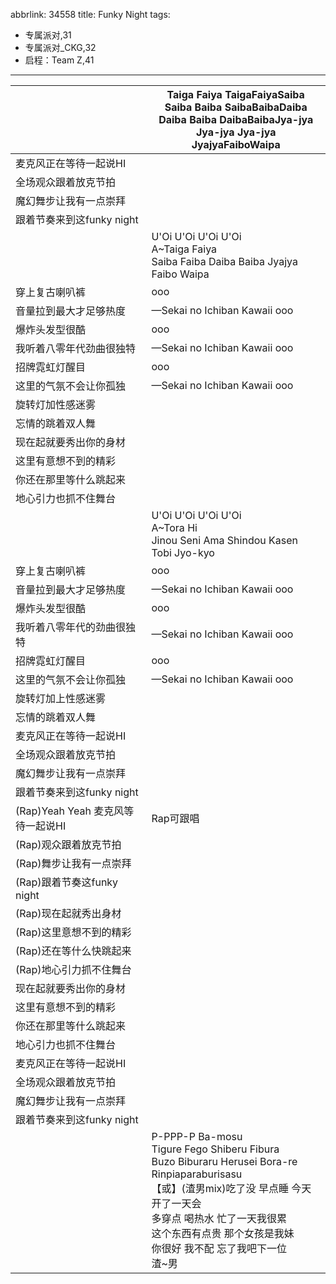 abbrlink: 34558
title: Funky Night
tags:
  - 专属派对,31
  - 专属派对_CKG,32
  - 启程：Team Z,41
---
|      |Taiga Faiya TaigaFaiyaSaiba<br>Saiba Baiba SaibaBaibaDaiba<br>Daiba Baiba DaibaBaibaJya-jya<br>Jya-jya Jya-jya JyajyaFaiboWaipa|
|--|--|
|麦克风正在等待一起说HI|      |
|全场观众跟着放克节拍|      |
|魔幻舞步让我有一点崇拜|      |
|跟着节奏来到这funky night|      |
|      |U'Oi U'Oi U'Oi U'Oi<br>A~Taiga Faiya<br>Saiba Faiba Daiba Baiba Jyajya Faibo Waipa|
|穿上复古喇叭裤|ooo|
|音量拉到最大才足够热度|—Sekai no Ichiban Kawaii ooo|
|爆炸头发型很酷|ooo|
|我听着八零年代劲曲很独特|—Sekai no Ichiban Kawaii ooo|
|招牌霓虹灯醒目|ooo|
|这里的气氛不会让你孤独|—Sekai no Ichiban Kawaii ooo|
|旋转灯加性感迷雾|      |
|忘情的跳着双人舞|      |
|现在起就要秀出你的身材|      |
|这里有意想不到的精彩|      |
|你还在那里等什么跳起来|      |
|地心引力也抓不住舞台|      |
|      |U'Oi U'Oi U'Oi U'Oi<br>A~Tora Hi<br>Jinou Seni Ama Shindou Kasen Tobi Jyo-kyo|
|穿上复古喇叭裤|ooo|
|音量拉到最大才足够热度|—Sekai no Ichiban Kawaii ooo|
|爆炸头发型很酷|ooo|
|我听着八零年代的劲曲很独特|—Sekai no Ichiban Kawaii ooo|
|招牌霓虹灯醒目|ooo|
|这里的气氛不会让你孤独|—Sekai no Ichiban Kawaii ooo|
|旋转灯加上性感迷雾|      |
|忘情的跳着双人舞|      |
|麦克风正在等待一起说HI|      |
|全场观众跟着放克节拍|      |
|魔幻舞步让我有一点崇拜|      |
|跟着节奏来到这funky night|      |
|(Rap)Yeah Yeah 麦克风等待一起说HI|Rap可跟唱|
|(Rap)观众跟着放克节拍|      |
|(Rap)舞步让我有一点崇拜|      |
|(Rap)跟着节奏这funky night|      |
|(Rap)现在起就秀出身材|      |
|(Rap)这里意想不到的精彩|      |
|(Rap)还在等什么快跳起来|      |
|(Rap)地心引力抓不住舞台|      |
|现在起就要秀出你的身材|      |
|这里有意想不到的精彩|      |
|你还在那里等什么跳起来|      |
|地心引力也抓不住舞台|      |
|麦克风正在等待一起说HI|      |
|全场观众跟着放克节拍|      |
|魔幻舞步让我有一点崇拜|      |
|跟着节奏来到这funky night|      |
|      |P-PPP-P Ba-mosu<br>Tigure Fego Shiberu Fibura<br>Buzo Biburaru Herusei Bora-re<br>Rinpiaparaburisasu<br>【或】(渣男mix)吃了没 早点睡 今天开了一天会<br>多穿点 喝热水 忙了一天我很累<br>这个东西有点贵 那个女孩是我妹<br>你很好 我不配 忘了我吧下一位<br>渣~男|
